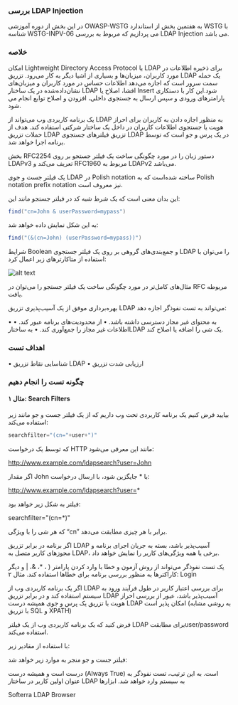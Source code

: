 ### بررسی LDAP Injection

در این بخش از دوره آموزشی OWASP-WSTG به هفتمین بخش از استاندارد WSTG با شناسه WSTG-INPV-06 می پردازیم که مربوط به بررسی LDAP Injection می باشد.

### خلاصه

امکان Lightweight Directory Access Protocol یا LDAP برای ذخیره اطلاعات در مورد کاربران، میزبان‌ها و بسیاری از اشیا دیگر به کار می‌رود. تزریق LDAP یک حمله سمت سرور است که اجازه می‌دهد اطلاعات حساس در مورد کاربران و میزبان‌های نشان‌داده‌شده در یک ساختار LDAP افشا، اصلاح یا Insert شود.این کار با دستکاری پارامترهای ورودی و سپس ارسال به جستجوی داخلی، افزودن و اصلاح توابع انجام می شود.

یک برنامه کاربردی وب می‌تواند از LDAP به منظور اجازه دادن به کاربران برای احراز هویت یا جستجوی اطلاعات کاربران در داخل یک ساختار شرکتی استفاده کند. هدف از حملات تزریق LDAP تزریق فیلترهای جستجوی LDAP در یک پرس و جو است که توسط برنامه اجرا خواهد شد.

بخش RFC2254 دستور زبان را در مورد چگونگی ساخت یک فیلتر جستجو بر روی LDAPv3 تعریف می‌کند و RFC1960 مربوط به LDAPv2 می‌باشد.

یک فیلتر جست و جوی LDAP در Polish notation ساخته شده‌است که به Polish notation prefix notation نیز معروف است.

این بدان معنی است که یک شرط شبه کد در فیلتر جستجو مانند این:
```java
find("cn=John & userPassword=mypass")
```
به این شکل نمایش داده خواهد شد:
```java
find("(&(cn=John) (userPassword=mypass))")
```
شرایط Boolean و جمع‌بندی‌های گروهی بر روی یک فیلتر جستجوی LDAP را می‌توان با استفاده از متاکارترهای زیر اعمال کرد:

![alt text](https://raw.githubusercontent.com/BugHunter021/Penetration-OWASP/main/learn/persian/WSTG-INVP/lesson-6/images/WSTG-INPV-06-03.png)

مثال‌های کامل‌تر در مورد چگونگی ساخت یک فیلتر جستجو را می‌توان در RFC مربوطه یافت.

بهره‌برداری موفق از یک آسیب‌پذیری تزریق LDAP می‌تواند به تست نفوذگر اجازه دهد:

• به محتوای غیر مجاز دسترسی داشته باشد.
• از محدودیت‌های برنامه عبور کند.
• اطلاعات غیر مجاز را جمع‌آوری کند.
• به ساختارLDAP یک شی را اضافه یا اصلاح کند.

### اهداف تست

• شناسایی نقاط تزریق LDAP
• ارزیابی شدت تزریق

### چگونه تست را انجام دهیم

#### مثال ۱: Search Filters

بیایید فرض کنیم یک برنامه کاربردی تحت وب داریم که از یک فیلتر جست و جو مانند زیر استفاده می‌کند:
```java
searchfilter="(cn="+user+")"
```

که توسط یک درخواست HTTP مانند این معرفی می‌شود:

http://www.example.com/ldapsearch?user=John


اگر مقدار John با * جایگزین شود، با ارسال درخواست:

http://www.example.com/ldapsearch?user=*

فیلتر به شکل زیر خواهد بود:

searchfilter="(cn=*)"

که هر شی را با ویژگی “cn” برابر با هر چیزی مطابقت می‌دهد.

اگر برنامه در برابر تزریق LDAP آسیب‌پذیر باشد، بسته به جریان اجرای برنامه و مجوزهای کاربر متصل به LDAP، برخی یا همه ویژگی‌های کاربر را نمایش خواهد داد.

یک تست نفوذگر می‌تواند از روش آزمون و خطا با وارد کردن پارامتر ( ‏، *، &، | و دیگر کاراکترها به منظور بررسی برنامه برای خطاها استفاده کند.
مثال ۲: Login

اگر یک برنامه کاربردی وب از LDAP برای بررسی اعتبار کاربر در طول فرآیند ورود به سیستم استفاده کند و در برابر تزریق LDAP آسیب‌پذیر باشد، عبور از بررسی احراز هویت با تزریق یک پرس و جوی همیشه درست LDAP امکان پذیر است (به روشی مشابه با تزریق SQL و XPATH)

فرض کنید که یک برنامه کاربردی وب از یک فیلتر LDAP برای مطابقتuser/password استفاده می‌کند.

با استفاده از مقادیر زیر:

فیلتر جست و جو منجر به موارد زیر خواهد شد:

درست است و همیشه درست (Always True) است. به این ترتیب، تست نفوذگر به عنوان اولین کاربر در ساختار LDAP به سیستم وارد خواهد شد.
ابزارها

Softerra LDAP Browser
